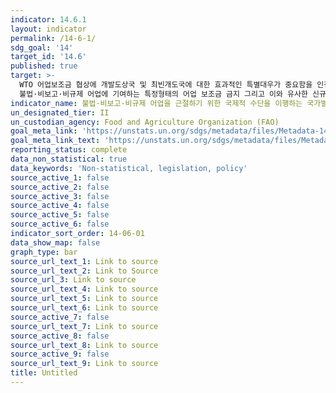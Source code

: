 ```yaml
---
indicator: 14.6.1
layout: indicator
permalink: /14-6-1/
sdg_goal: '14'
target_id: '14.6'
published: true
target: >-
  WTO 어업보조금 협상에 개발도상국 및 최빈개도국에 대한 효과적인 특별대우가 중요함을 인정하고 2020년까지 생산과잉 및 남획,
  불법·비보고·비규제 어업에 기여하는 특정형태의 어업 보조금 금지 그리고 이와 유사한 신규 보조금 도입 자제
indicator_name: 불법·비보고·비규제 어업을 근절하기 위한 국제적 수단을 이행하는 국가별 진척도
un_designated_tier: II
un_custodian_agency: Food and Agriculture Organization (FAO)
goal_meta_link: 'https://unstats.un.org/sdgs/metadata/files/Metadata-14-06-01.pdf'
goal_meta_link_text: 'https://unstats.un.org/sdgs/metadata/files/Metadata-14-06-01.pdf'
reporting_status: complete
data_non_statistical: true
data_keywords: 'Non-statistical, legislation, policy'
source_active_1: false
source_active_2: false
source_active_3: false
source_active_4: false
source_active_5: false
source_active_6: false
indicator_sort_order: 14-06-01
data_show_map: false
graph_type: bar
source_url_text_1: Link to source
source_url_text_2: Link to Source
source_url_3: Link to source
source_url_text_4: Link to source
source_url_text_5: Link to source
source_url_text_6: Link to source
source_active_7: false
source_url_text_7: Link to source
source_active_8: false
source_url_text_8: Link to source
source_active_9: false
source_url_text_9: Link to source
title: Untitled
---
```

